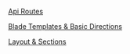 [Api Routes](https://youtu.be/MYyJ4PuL4pY?si=G7fdwG0gy51BDpol&t=1588)

[Blade Templates & Basic Directions](https://youtu.be/MYyJ4PuL4pY?si=62e2kqyDk4lqN1Ge&t=1962)

[Layout & Sections](https://youtu.be/MYyJ4PuL4pY?si=r2Vfm9WYsmfjBuQ0&t=4076)